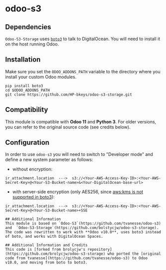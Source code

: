# odoo-s3

## Dependencies
`Odoo-S3-Storage` uses [`boto3`](https://github.com/boto/boto3) to talk to DigitalOcean. You will need to install it on the host running Odoo.

## Installation
Make sure you set the `ODOO_ADDONS_PATH` variable to the directory where you install your custom Odoo modules.
 
```
pip install boto3
cd $ODOO_ADDONS_PATH
git clone https://github.com/HP-bkeys/odoo-s3-storage.git
```

## Compatibility
This module is compatible with **Odoo 11** and **Python 3**. For older versions, you can refer to the original source code (see credits below).

## Configuration
In order to use `odoo-s3` you will need to switch to "Developer mode" and define a new system parameter as follows:

* without encryption:
```
ir_attachment.location  --->  s3://<Your-AWS-Access-Key-ID>:<Your-AWS-Secret-Key>@<Your-S3-Bucket-name>&<Your-DigitalOcean-base-url>

```
* with server-side encryption (only AES256, since [aws:kms is not supported in boto3](https://github.com/boto/botocore/issues/471)):
```
ir_attachment.location  --->  s3://<Your-AWS-Access-Key-ID>:<Your-AWS-Secret-Key>@<Your-S3-Bucket-name>+SSE

## Additional Information
This module is based on `Odoo-S3`(https://github.com/tvanesse/odoo-s3) and  `Odoo-S3-Storage`(https://github.com/bolstycjw/odoo-s3-storage). The code was rewritten to work with **Odoo v10.0**, uses boto3 instead of boto, and works with DigitalOcean Spaces.

## Additional Information and Credits
This code is [forked from brolycjw's repository](https://github.com/brolycjw/odoo-s3-storage) who ported the [original code from tvanesse](https://github.com/tvanesse/odoo-s3) to Odoo v10.0, and moving from boto to boto3.

